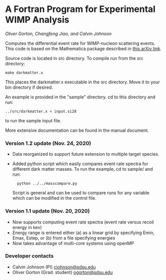 # A Fortran Program for Experimental WIMP Analysis
*Oliver Gorton, Changfeng Jiao, and Calvin Johnson*

Computes the differential event rate for WIMP-nucleon scattering events. This code 
is based on the Mathematica package described in [this arXiv link](https://arxiv.org/abs/1308.6288).

Source code is located in src directory. To compile run from the src directory:

    make darkmatter.x
    
This places the darkmatter.x executable in the src directory. Move it to your bin
directory if desired.


An example is provided in the "sample" directory. cd to this directory
and run:

    ../src/darkmatter.x < input.si28
    
to run the sample input file.

More extensive documentation can be found in the manual document.

### Version 1.2 update (Nov. 24, 2020)
* Data reorganized to support future extension to multiple target species.

* Added python script which easily compares event rate spectra for different dark
  matter masses. To run the example, cd to sample/ and run:

        python ../../masscompare.py

  Script is general and can be used to compare runs for any variable which can 
  be modified in the control file.

### Version 1.1 update (Nov. 20, 2020)
* Now supports computing event rate spectra (event rate versus recoil energy in kev)
* Energy range is entered either (a) as a linear grid by specifying Emin, Emax, Estep, or (b) from a file specifying energies
* Now takes advantage of multi-core systems using openMP


### Developer contacts
* Calvin Johnson (PI) cjohnson@sdsu.edu
* Oliver Gorton (Grad. student) ogorton@sdsu.edu
